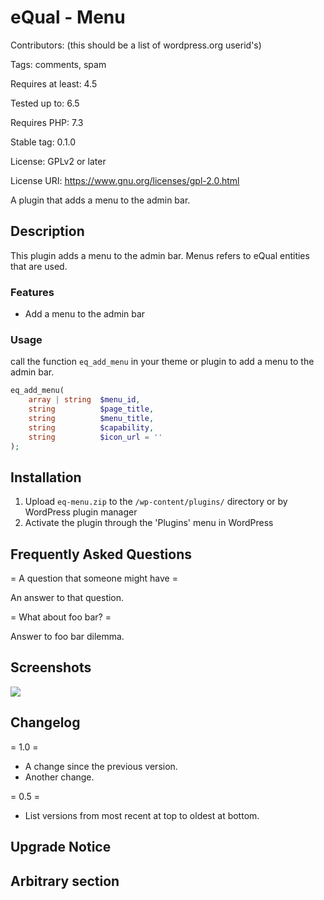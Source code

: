 # eQual - Menu

Contributors: (this should be a list of wordpress.org userid's)

Tags: comments, spam

Requires at least: 4.5

Tested up to: 6.5

Requires PHP: 7.3

Stable tag: 0.1.0

License: GPLv2 or later

License URI: https://www.gnu.org/licenses/gpl-2.0.html

A plugin that adds a menu to the admin bar.

## Description

This plugin adds a menu to the admin bar.
Menus refers to eQual entities that are used.

### Features

- Add a menu to the admin bar

### Usage

call the function `eq_add_menu` in your theme or plugin to add a menu to the admin bar.

```php
eq_add_menu(
    array | string  $menu_id,
    string          $page_title,
    string          $menu_title,
    string          $capability,
    string          $icon_url = ''
);
```

## Installation

1. Upload `eq-menu.zip` to the `/wp-content/plugins/` directory or by WordPress plugin manager
2. Activate the plugin through the 'Plugins' menu in WordPress

## Frequently Asked Questions

= A question that someone might have =

An answer to that question.

= What about foo bar? =

Answer to foo bar dilemma.

## Screenshots

![](C:\wamp64\www\equal\public\wp-content\plugins\eq-menu\doc\images\poster.png)

## Changelog

= 1.0 =

- A change since the previous version.
- Another change.

= 0.5 =

- List versions from most recent at top to oldest at bottom.

## Upgrade Notice

## Arbitrary section

